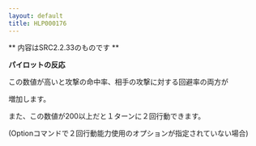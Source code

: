 ```yaml
---
layout: default
title: HLP000176
---
```

** 内容はSRC2.2.33のものです **

**パイロットの反応**

この数値が高いと攻撃の命中率、相手の攻撃に対する回避率の両方が

増加します。

また、この数値が200以上だと１ターンに２回行動できます。

(Optionコマンドで２回行動能力使用のオプションが指定されていない場合)
